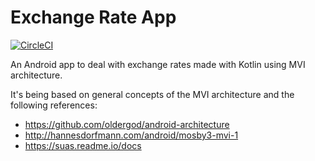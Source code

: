 # Exchange Rate App
[![CircleCI](https://circleci.com/gh/vinicius-pmoleta/exchange-rate.svg?style=svg)](https://circleci.com/gh/vinicius-pmoleta/exchange-rate)

An Android app to deal with exchange rates made with Kotlin using MVI architecture.

It's being based on general concepts of the MVI architecture and the following references:
- https://github.com/oldergod/android-architecture
- http://hannesdorfmann.com/android/mosby3-mvi-1
- https://suas.readme.io/docs
